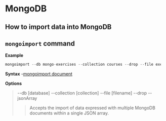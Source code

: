 # MongoDB

## How to import data into MongoDB

## `mongoimport` command

**Example**
```js
mongoimport --db mongo-exercises --collection courses --drop --file exercise-data.json --jsonArray
```

**Syntax**
-[mongoimport document](https://docs.mongodb.com/manual/reference/program/mongoimport/#cmdoption-mongoimport-jsonarray)

**Options**
>--db [database] 
--collection [collection]
--file [filename]
--drop
--jsonArray 
>>Accepts the import of data expressed with multiple MongoDB documents within a single JSON array.


